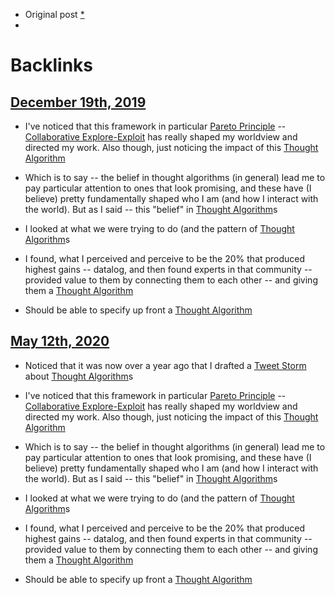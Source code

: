 - Original post [*](((-dKQTCJwj)))
- 

# Backlinks
## [December 19th, 2019](<December 19th, 2019.md>)
- I've noticed that this framework in particular [Pareto Principle](<Pareto Principle.md>) -- [Collaborative Explore-Exploit](<Collaborative Explore-Exploit.md>) has really shaped my worldview and directed my work. Also though, just noticing the impact of this [Thought Algorithm](<Thought Algorithm.md>)

- Which is to say -- the belief in thought algorithms (in general) lead me to pay particular attention to ones that look promising, and these have (I believe) pretty fundamentally shaped who I am (and how I interact with the world).  But as I said -- this "belief" in [Thought Algorithm](<Thought Algorithm.md>)s

- I looked at what we were trying to do (and the pattern of [Thought Algorithm](<Thought Algorithm.md>)s

- I found, what I perceived and perceive to be the 20% that produced highest gains -- datalog, and then found experts in that community -- provided value to them by connecting them to each other -- and giving them a [Thought Algorithm](<Thought Algorithm.md>)

- Should be able to specify up front a [Thought Algorithm](<Thought Algorithm.md>)

## [May 12th, 2020](<May 12th, 2020.md>)
- Noticed that it was now over a year ago that I drafted a [Tweet Storm](<Tweet Storm.md>) about [Thought Algorithm](<Thought Algorithm.md>)s

- I've noticed that this framework in particular [Pareto Principle](<Pareto Principle.md>) -- [Collaborative Explore-Exploit](<Collaborative Explore-Exploit.md>) has really shaped my worldview and directed my work. Also though, just noticing the impact of this [Thought Algorithm](<Thought Algorithm.md>)

- Which is to say -- the belief in thought algorithms (in general) lead me to pay particular attention to ones that look promising, and these have (I believe) pretty fundamentally shaped who I am (and how I interact with the world).  But as I said -- this "belief" in [Thought Algorithm](<Thought Algorithm.md>)s

- I looked at what we were trying to do (and the pattern of [Thought Algorithm](<Thought Algorithm.md>)s

- I found, what I perceived and perceive to be the 20% that produced highest gains -- datalog, and then found experts in that community -- provided value to them by connecting them to each other -- and giving them a [Thought Algorithm](<Thought Algorithm.md>)

- Should be able to specify up front a [Thought Algorithm](<Thought Algorithm.md>)

